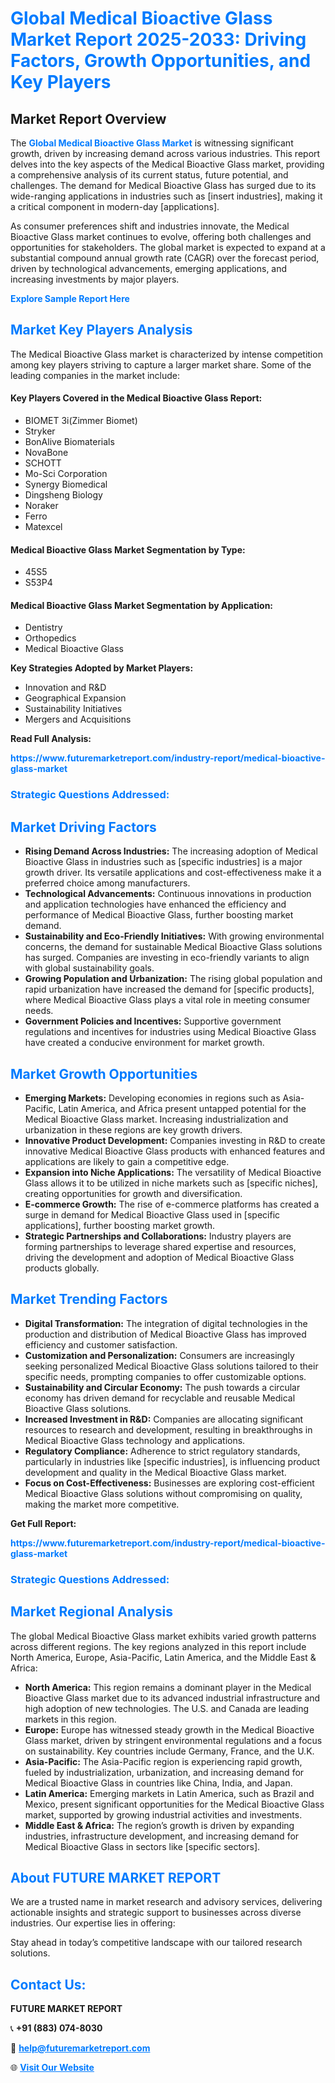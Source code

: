 <h1 style="color: #007BFF;">Global Medical Bioactive Glass Market Report 2025-2033: Driving Factors, Growth Opportunities, and Key Players</h1>

<section id="overview">
<h2>Market Report Overview</h2>
<p>The <a href="https://www.futuremarketreport.com/industry-report/medical-bioactive-glass-market" style="color: #007BFF; text-decoration: none;"><strong>Global Medical Bioactive Glass Market</strong></a> is witnessing significant growth, driven by increasing demand across various industries. This report delves into the key aspects of the Medical Bioactive Glass market, providing a comprehensive analysis of its current status, future potential, and challenges. The demand for Medical Bioactive Glass has surged due to its wide-ranging applications in industries such as [insert industries], making it a critical component in modern-day [applications].</p>
<p>As consumer preferences shift and industries innovate, the Medical Bioactive Glass market continues to evolve, offering both challenges and opportunities for stakeholders. The global market is expected to expand at a substantial compound annual growth rate (CAGR) over the forecast period, driven by technological advancements, emerging applications, and increasing investments by major players.</p>
</section>

<section id="overview">
<p><a href="https://www.futuremarketreport.com/request-sample/reportId=124106" style="color: #007BFF; text-decoration: none;"><strong>Explore Sample Report Here</strong></a></p>
</section>

<section id="key-players">
<h2 style="color: #007BFF;">Market Key Players Analysis</h2>
<p>The Medical Bioactive Glass market is characterized by intense competition among key players striving to capture a larger market share. Some of the leading companies in the market include:</p>
<h4>Key Players Covered in the Medical Bioactive Glass Report:</h4>
<ul><li>BIOMET 3i(Zimmer Biomet)</li><li>Stryker</li><li>BonAlive Biomaterials</li><li>NovaBone</li><li>SCHOTT</li><li>Mo-Sci Corporation</li><li>Synergy Biomedical</li><li>Dingsheng Biology</li><li>Noraker</li><li>Ferro</li><li>Matexcel</li></ul>
<h4>Medical Bioactive Glass Market Segmentation by Type:</h4>
<ul><li>45S5</li><li>S53P4</li></ul>

<h4>Medical Bioactive Glass Market Segmentation by Application:</h4>
<ul><li>Dentistry</li><li>Orthopedics</li><li>Medical Bioactive Glass</li></ul>
<p><strong>Key Strategies Adopted by Market Players:</strong></p>
<ul>
<li>Innovation and R&D</li>
<li>Geographical Expansion</li>
<li>Sustainability Initiatives</li>
<li>Mergers and Acquisitions</li>
</ul>
</section>

<section>
<p><strong>Read Full Analysis: </strong></p><a href="https://www.futuremarketreport.com/industry-report/medical-bioactive-glass-market" style="color: #007BFF; text-decoration: none;"><strong>https://www.futuremarketreport.com/industry-report/medical-bioactive-glass-market</strong></a>
<h3 style="color: #007BFF;">Strategic Questions Addressed:</h3>
</section>

<section id="driving-factors">
<h2 style="color: #007BFF;">Market Driving Factors</h2>
<ul>
<li><strong>Rising Demand Across Industries:</strong> The increasing adoption of Medical Bioactive Glass in industries such as [specific industries] is a major growth driver. Its versatile applications and cost-effectiveness make it a preferred choice among manufacturers.</li>
<li><strong>Technological Advancements:</strong> Continuous innovations in production and application technologies have enhanced the efficiency and performance of Medical Bioactive Glass, further boosting market demand.</li>
<li><strong>Sustainability and Eco-Friendly Initiatives:</strong> With growing environmental concerns, the demand for sustainable Medical Bioactive Glass solutions has surged. Companies are investing in eco-friendly variants to align with global sustainability goals.</li>
<li><strong>Growing Population and Urbanization:</strong> The rising global population and rapid urbanization have increased the demand for [specific products], where Medical Bioactive Glass plays a vital role in meeting consumer needs.</li>
<li><strong>Government Policies and Incentives:</strong> Supportive government regulations and incentives for industries using Medical Bioactive Glass have created a conducive environment for market growth.</li>
</ul>
</section>

<section id="growth-opportunities">
<h2 style="color: #007BFF;">Market Growth Opportunities</h2>
<ul>
<li><strong>Emerging Markets:</strong> Developing economies in regions such as Asia-Pacific, Latin America, and Africa present untapped potential for the Medical Bioactive Glass market. Increasing industrialization and urbanization in these regions are key growth drivers.</li>
<li><strong>Innovative Product Development:</strong> Companies investing in R&D to create innovative Medical Bioactive Glass products with enhanced features and applications are likely to gain a competitive edge.</li>
<li><strong>Expansion into Niche Applications:</strong> The versatility of Medical Bioactive Glass allows it to be utilized in niche markets such as [specific niches], creating opportunities for growth and diversification.</li>
<li><strong>E-commerce Growth:</strong> The rise of e-commerce platforms has created a surge in demand for Medical Bioactive Glass used in [specific applications], further boosting market growth.</li>
<li><strong>Strategic Partnerships and Collaborations:</strong> Industry players are forming partnerships to leverage shared expertise and resources, driving the development and adoption of Medical Bioactive Glass products globally.</li>
</ul>
</section>

<section id="trending-factors">
<h2 style="color: #007BFF;">Market Trending Factors</h2>
<ul>
<li><strong>Digital Transformation:</strong> The integration of digital technologies in the production and distribution of Medical Bioactive Glass has improved efficiency and customer satisfaction.</li>
<li><strong>Customization and Personalization:</strong> Consumers are increasingly seeking personalized Medical Bioactive Glass solutions tailored to their specific needs, prompting companies to offer customizable options.</li>
<li><strong>Sustainability and Circular Economy:</strong> The push towards a circular economy has driven demand for recyclable and reusable Medical Bioactive Glass solutions.</li>
<li><strong>Increased Investment in R&D:</strong> Companies are allocating significant resources to research and development, resulting in breakthroughs in Medical Bioactive Glass technology and applications.</li>
<li><strong>Regulatory Compliance:</strong> Adherence to strict regulatory standards, particularly in industries like [specific industries], is influencing product development and quality in the Medical Bioactive Glass market.</li>
<li><strong>Focus on Cost-Effectiveness:</strong> Businesses are exploring cost-efficient Medical Bioactive Glass solutions without compromising on quality, making the market more competitive.</li>
</ul>
</section>

<section>
<p><strong>Get Full Report: </strong></p><a href="https://www.futuremarketreport.com/industry-report/medical-bioactive-glass-market" style="color: #007BFF; text-decoration: none;"><strong>https://www.futuremarketreport.com/industry-report/medical-bioactive-glass-market</strong></a>
<h3 style="color: #007BFF;">Strategic Questions Addressed:</h3>
</section>


<section id="regional-analysis">
<h2 style="color: #007BFF;">Market Regional Analysis</h2>
<p>The global Medical Bioactive Glass market exhibits varied growth patterns across different regions. The key regions analyzed in this report include North America, Europe, Asia-Pacific, Latin America, and the Middle East & Africa:</p>
<ul>
<li><strong>North America:</strong> This region remains a dominant player in the Medical Bioactive Glass market due to its advanced industrial infrastructure and high adoption of new technologies. The U.S. and Canada are leading markets in this region.</li>
<li><strong>Europe:</strong> Europe has witnessed steady growth in the Medical Bioactive Glass market, driven by stringent environmental regulations and a focus on sustainability. Key countries include Germany, France, and the U.K.</li>
<li><strong>Asia-Pacific:</strong> The Asia-Pacific region is experiencing rapid growth, fueled by industrialization, urbanization, and increasing demand for Medical Bioactive Glass in countries like China, India, and Japan.</li>
<li><strong>Latin America:</strong> Emerging markets in Latin America, such as Brazil and Mexico, present significant opportunities for the Medical Bioactive Glass market, supported by growing industrial activities and investments.</li>
<li><strong>Middle East & Africa:</strong> The region’s growth is driven by expanding industries, infrastructure development, and increasing demand for Medical Bioactive Glass in sectors like [specific sectors].</li>
</ul>
</section>

<footer>
<h2 style="color: #007BFF;">About FUTURE MARKET REPORT</h2>
<p>We are a trusted name in market research and advisory services, delivering actionable insights and strategic support to businesses across diverse industries. Our expertise lies in offering:</p>

<p>Stay ahead in today’s competitive landscape with our tailored research solutions.</p>

<h2 style="color: #007BFF;">Contact Us:</h2>
<p><strong>FUTURE MARKET REPORT</strong></p>
<p>📞 <strong>+91 (883) 074-8030</strong></p>
<p>📧 <strong><a href="mailto:help@futuremarketreport.com" style="color: #007BFF;">help@futuremarketreport.com</a></strong></p>
<p>🌐 <strong><a href="https://www.futuremarketreport.com/" style="color: #007BFF;">Visit Our Website</a></strong></p>
</footer>